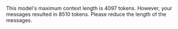 This model's maximum context length is 4097 tokens. However, your messages resulted in 8510 tokens. Please reduce the length of the messages.